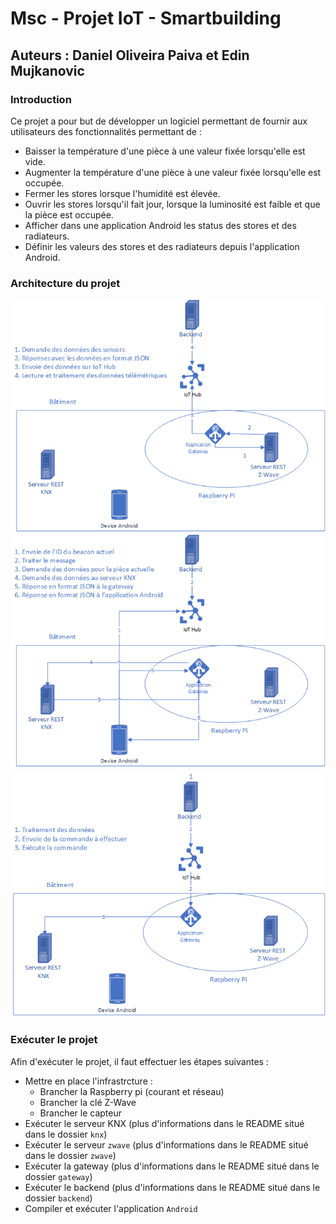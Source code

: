 # Msc - Projet IoT - Smartbuilding
## Auteurs : Daniel Oliveira Paiva et Edin Mujkanovic

### Introduction
Ce projet a pour but de développer un logiciel permettant de fournir aux utilisateurs des fonctionnalités permettant de : 
* Baisser la température d'une pièce à une valeur fixée lorsqu'elle est vide.
* Augmenter la température d'une pièce à une valeur fixée lorsqu'elle est occupée.
* Fermer les stores lorsque l'humidité est élevée. 
* Ouvrir les stores lorsqu'il fait jour, lorsque la luminosité est faible et que la pièce est occupée.
* Afficher dans une application Android les status des stores et des radiateurs. 
* Définir les valeurs des stores et des radiateurs depuis l'application Android.

### Architecture du projet

![Architecture - Sensors](./images/Iot_Sensors.png)
![Architecture - Application Android](./images/IoT_Android.png)
![Architecture - Exécutions des commandes](./images/IoT_traitement.png) 

### Exécuter le projet 
Afin d'exécuter le projet, il faut effectuer les étapes suivantes :
* Mettre en place l'infrastrcture :
    * Brancher la Raspberry pi (courant et réseau)
    * Brancher la clé Z-Wave
    * Brancher le capteur 
* Exécuter le serveur KNX (plus d'informations dans le README situé dans le dossier `knx`)
* Exécuter le serveur `zwave` (plus d'informations dans le README situé dans le dossier `zwave`)
* Exécuter la gateway (plus d'informations dans le README situé dans le dossier `gateway`)
* Exécuter le backend (plus d'informations dans le README situé dans le dossier `backend`)
* Compiler et exécuter l'application `Android`